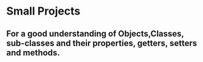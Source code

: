 # Small Projects

## For a good understanding of Objects,Classes, sub-classes and their properties, getters, setters and methods.
